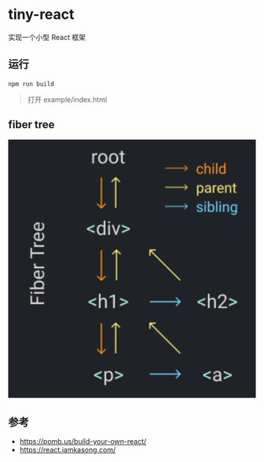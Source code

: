 # tiny-react
实现一个小型 React 框架

## 运行
```
npm run build
```
> 打开 example/index.html


## fiber tree
![fiber tree](./resource/fiber.png)

## 参考
- https://pomb.us/build-your-own-react/
- https://react.iamkasong.com/
